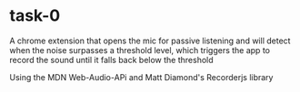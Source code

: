 # task-0
 A chrome extension that opens the mic for passive listening and will detect when the noise surpasses a threshold level, which triggers the app to record the sound until it falls back below the threshold 

Using the MDN Web-Audio-APi and Matt Diamond's Recorderjs library 
